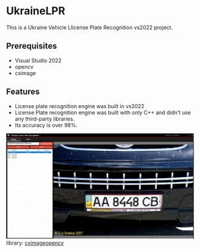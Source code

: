 # UkraineLPR
 This is a Ukraine Vehicle Llicense Plate Recognition vs2022 project.

 ## Prerequisites
- Visual Studio 2022
- opencv
- cximage


## Features

- License plate recognition engine was built in vs2022
- License Plate recognition engine was built with only C++ and didn't use any third-party libraries.
- Its accuracy is over 98%.

![more5](images/screenshot.jpg)
library: [cximage](https://drive.google.com/file/d/1ahYBPg9rfPLqNGo8fVNx8xhYIDmN0Gon/view?usp=sharing)[opencv](https://drive.google.com/file/d/1MkOHIH-wgIWSPXIwnxFhYd942zaEWBdz/view?usp=sharing)
